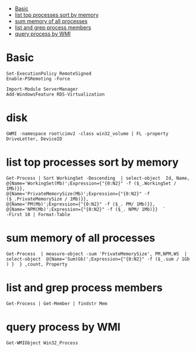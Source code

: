 <!-- TOC -->

- [Basic](#basic)
- [list top processes sort by memory](#list-top-processes-sort-by-memory)
- [sum memory of all processes](#sum-memory-of-all-processes)
- [list and grep process members](#list-and-grep-process-members)
- [query process by WMI](#query-process-by-wmi)

<!-- /TOC -->

# Basic
    Set-ExecutionPolicy RemoteSigned
    Enable-PSRemoting -Force

    Import-Module ServerManager
    Add-WindowsFeature RDS-Virtualization


# disk
    GWMI -namespace root\cimv2 -class win32_volume | FL -property DriveLetter, DeviceID

# list top processes sort by memory
    Get-Process | Sort WorkingSet -Descending  | select-object  Id, Name, 
    @{Name='WorkingSet(Mb)';Expression={"{0:N2}" -f ($_.WorkingSet / 1Mb)}}, 
    @{Name='PrivateMemorySize(Mb)';Expression={"{0:N2}" -f ($_.PrivateMemorySize / 1Mb)}}, 
    @{Name='PM(Mb)';Expression={"{0:N2}" -f ($_. PM/ 1Mb)}}, 
    @{Name='NPM(Mb)';Expression={"{0:N2}" -f ($_. NPM/ 1Mb)}}  `
    -First 10 | Format-Table

# sum memory of all processes
    Get-Process  | measure-object -sum 'PrivateMemorySize', PM,NPM,WS  |  
    select-object  @{Name='Sum(Gb)';Expression={"{0:N2}" -f ($_.sum / 1Gb  ) }  } ,count, Property

# list and grep process members
    Get-Process | Get-Member | findstr Mem

# query process by WMI
    Get-WMIObject Win32_Process
